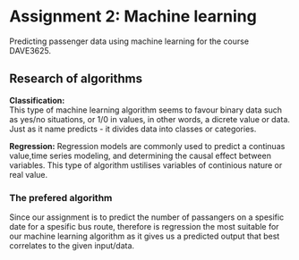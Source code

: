 # Assignment 2: Machine learning
Predicting passenger data using machine learning for the course DAVE3625.

## Research of algorithms
**Classification:**\
This type of machine learning algorithm seems to favour binary data such as yes/no situations, or 1/0 in values, in other words, a dicrete value or data. Just as it name predicts - it divides data into  classes or categories.

**Regression:**
Regression models are commonly used to predict a continuas value,time series modeling, and determining the causal effect between variables. This type of algorithm ustilises variables of continious nature or real value.

### The prefered algorithm
Since our assignment is to  predict the number of passangers on a spesific date for a spesific bus route, therefore is regression the most suitable for our machine learning algorithm as it gives us a predicted output that best correlates to the given input/data.
